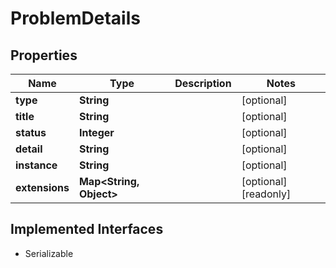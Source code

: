

# ProblemDetails


## Properties

Name | Type | Description | Notes
------------ | ------------- | ------------- | -------------
**type** | **String** |  |  [optional]
**title** | **String** |  |  [optional]
**status** | **Integer** |  |  [optional]
**detail** | **String** |  |  [optional]
**instance** | **String** |  |  [optional]
**extensions** | **Map&lt;String, Object&gt;** |  |  [optional] [readonly]


## Implemented Interfaces

* Serializable


